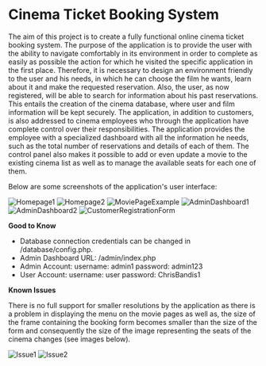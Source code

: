 # Cinema Ticket Booking System
The aim of this project is to create a fully functional online cinema ticket booking system. The purpose of the application is to provide the user with the ability to navigate comfortably in its environment in order to complete as easily as possible the action for which he visited the specific application in the first place. Therefore, it is necessary to design an environment friendly to the user and his needs, in which he can choose the film he wants, learn about it and make the requested reservation. Also, the user, as now registered, will be able to search for information about his past reservations. This entails the creation of the cinema database, where user and film information will be kept securely.
The application, in addition to customers, is also addressed to cinema employees who through the application have complete control over their responsibilities. The application provides the employee with a specialized dashboard with all the information he needs, such as the total number of reservations and details of each of them. The control panel also makes it possible to add or even update a movie to the existing cinema list as well as to manage the available seats for each one of them.

Below are some screenshots of the application's user interface:

![Homepage1](https://user-images.githubusercontent.com/91207835/203422125-ba6ec5a0-ec06-432a-a806-238163e2aad2.png)
![Homepage2](https://user-images.githubusercontent.com/91207835/203422172-844c08e5-b260-4bcd-8058-a0e5e47523a4.png)
![MoviePageExample](https://user-images.githubusercontent.com/91207835/203422218-cd9e0ad6-56c9-477b-9113-93c44aaa313c.png)
![AdminDashboard1](https://user-images.githubusercontent.com/91207835/203422270-137143e0-0b3d-4cc3-8892-e8afd2e4e230.png)
![AdminDashboard2](https://user-images.githubusercontent.com/91207835/203422347-fce9f2e7-0cbe-4c4d-a75c-3c1ef2ac53a3.png)
![CustomerRegistrationForm](https://user-images.githubusercontent.com/91207835/203422416-3aae7cc7-3a8b-4a6b-85ab-ce5cedb355b5.png)

**Good to Know**
- Database connection credentials can be changed in /database/config.php.
- Admin Dashboard URL: /admin/index.php
- Admin Account:
    username: admin1
    password: admin123
- User Account:
    username: user
    password: ChrisBandis1

**Known Issues**

There is no full support for smaller resolutions by the application as there is a problem in displaying the menu on the movie pages as well as, the size of the frame containing the booking form becomes smaller than the size of the form and consequently the size of the image representing the seats of the cinema changes (see images below). 

![Issue1](https://user-images.githubusercontent.com/91207835/203423136-ab609e23-b1a9-42af-9ecd-4f21784efe53.png)
![Issue2](https://user-images.githubusercontent.com/91207835/203423180-7109932f-633a-43cd-b515-9b22da441368.png)
